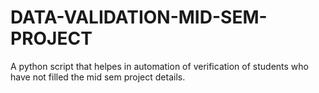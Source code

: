 # DATA-VALIDATION-MID-SEM-PROJECT
A python script that helpes in automation of verification of students who have not filled the mid sem project details.
